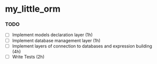 # my_little_orm

### TODO

- [ ] Implement models declaration layer (1h)
- [ ] Implement database management layer (1h)
- [ ] Implement layers of connection to databases and expression building (4h)
- [ ] Write Tests (2h)
